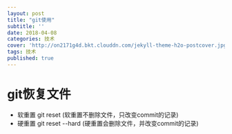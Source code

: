 ```yaml
---
layout: post
title: "git使用"
subtitle: ''
date: 2018-04-08
categories: 技术
cover: 'http://on2171g4d.bkt.clouddn.com/jekyll-theme-h2o-postcover.jpg'
tags: 技术
published: true
---
```


# git恢复文件
  * 软重置 git reset <hash>
  (软重置不删除文件，只改变commit的记录)
  * 硬重置 git reset --hard <hash>
  (硬重置会删除文件，并改变commit的记录)
